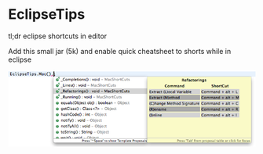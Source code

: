 # EclipseTips
tl;dr eclipse shortcuts in editor

Add this small jar (5k) and enable quick cheatsheet to shorts while in eclipse

![screenshot](https://raw.githubusercontent.com/LearnWithLlew/EclipseTips/master/Images/example_screen_shot.png)
